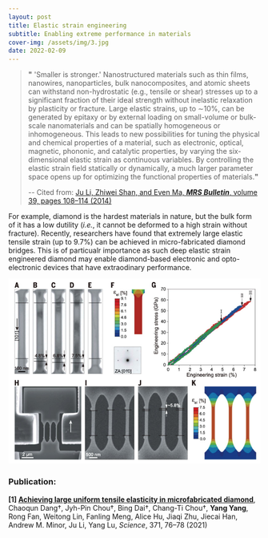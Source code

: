 ```yaml
---
layout: post
title: Elastic strain engineering
subtitle: Enabling extreme performance in materials
cover-img: /assets/img/3.jpg
date: 2022-02-09
---
```



> **"** 'Smaller is stronger.' Nanostructured materials such as thin films, nanowires, nanoparticles, bulk nanocomposites, and atomic sheets can withstand non-hydrostatic (e.g., tensile or shear) stresses up to a significant fraction of their ideal strength without inelastic relaxation by plasticity or fracture. Large elastic strains, up to ∼10%, can be generated by epitaxy or by external loading on small-volume or bulk-scale nanomaterials and can be spatially homogeneous or inhomogeneous. This leads to new possibilities for tuning the physical and chemical properties of a material, such as electronic, optical, magnetic, phononic, and catalytic properties, by varying the six-dimensional elastic strain as continuous variables. By controlling the elastic strain field statically or dynamically, a much larger parameter space opens up for optimizing the functional properties of materials.**"**
> 
>-- Cited from: [Ju Li, Zhiwei Shan, and Even Ma, _**MRS Bulletin**_, volume 39, pages 108–114 (2014)](https://link.springer.com/article/10.1557/mrs.2014.3)


For example, diamond is the hardest materials in nature, but the bulk form of it has a low dutility (_i.e._, it cannot be deformed to a high strain without fracture). Recently, researchers have found that extremely large elastic tensile strain (up to 9.7%) can be achieved in micro-fabricated diamond bridges. This is of particualr importance as such deep elastic strain engineered diamond may enable diamond-based electronic and opto-electronic devices that have extraodinary performance.

![Diamond ESE](/assets/img/Diamond2.jpg)

### Publication:
**\[1\] [Achieving large uniform tensile elasticity in microfabricated diamond](https://science.sciencemag.org/content/371/6524/76/tab-pdf)**, Chaoqun Dang†, Jyh-Pin Chou†, Bing Dai†, Chang-Ti Chou†, **Yang Yang**, Rong Fan, Weitong Lin, Fanling Meng, Alice Hu, Jiaqi Zhu, Jiecai Han, Andrew M. Minor, Ju Li, Yang Lu, _Science_, 371, 76–78 (2021) 
